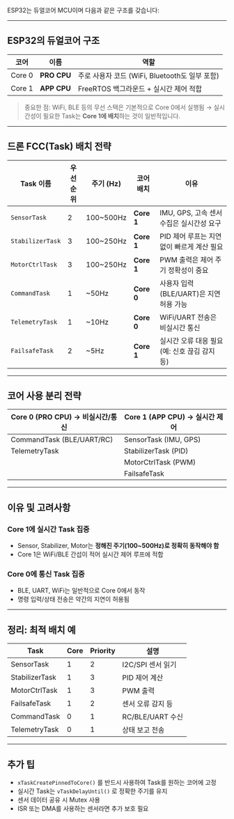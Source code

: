 ESP32는 듀얼코어 MCU이며 다음과 같은 구조를 갖습니다:

---

## ESP32의 듀얼코어 구조

| 코어   | 이름        | 역할                                           |
| ------ | ----------- | ---------------------------------------------- |
| Core 0 | **PRO CPU** | 주로 사용자 코드 (WiFi, Bluetooth도 일부 포함) |
| Core 1 | **APP CPU** | FreeRTOS 백그라운드 + 실시간 제어 적합         |

> 중요한 점: WiFi, BLE 등의 무선 스택은 기본적으로 Core 0에서 실행됨
> → 실시간성이 필요한 Task는 **Core 1에 배치**하는 것이 일반적입니다.

---

## 드론 FCC(Task) 배치 전략

| Task 이름        | 우선순위 | 주기 (Hz)  | 코어 배치  | 이유                                          |
| ---------------- | -------- | ---------- | ---------- | --------------------------------------------- |
| `SensorTask`     | 2        | 100\~500Hz | **Core 1** | IMU, GPS, 고속 센서 수집은 실시간성 요구      |
| `StabilizerTask` | 3        | 100\~250Hz | **Core 1** | PID 제어 루프는 지연 없이 빠르게 계산 필요    |
| `MotorCtrlTask`  | 3        | 100\~250Hz | **Core 1** | PWM 출력은 제어 주기 정확성이 중요            |
| `CommandTask`    | 1        | \~50Hz     | **Core 0** | 사용자 입력 (BLE/UART)은 지연 허용 가능       |
| `TelemetryTask`  | 1        | \~10Hz     | **Core 0** | WiFi/UART 전송은 비실시간 통신                |
| `FailsafeTask`   | 2        | \~5Hz      | **Core 1** | 실시간 오류 대응 필요 (예: 신호 끊김 감지 등) |

---

## 코어 사용 분리 전략

| Core 0 (PRO CPU) → **비실시간/통신** | Core 1 (APP CPU) → **실시간 제어** |
| ------------------------------------ | ---------------------------------- |
| CommandTask (BLE/UART/RC)            | SensorTask (IMU, GPS)              |
| TelemetryTask                        | StabilizerTask (PID)               |
|                                      | MotorCtrlTask (PWM)                |
|                                      | FailsafeTask                       |

---

## 이유 및 고려사항

### Core 1에 실시간 Task 집중

- Sensor, Stabilizer, Motor는 **정해진 주기(100\~500Hz)로 정확히 동작해야 함**
- Core 1은 WiFi/BLE 간섭이 적어 실시간 제어 루프에 적합

### Core 0에 통신 Task 집중

- BLE, UART, WiFi는 일반적으로 Core 0에서 동작
- 명령 입력/상태 전송은 약간의 지연이 허용됨

---

## 정리: 최적 배치 예

| Task           | Core | Priority | 설명              |
| -------------- | ---- | -------- | ----------------- |
| SensorTask     | 1    | 2        | I2C/SPI 센서 읽기 |
| StabilizerTask | 1    | 3        | PID 제어 계산     |
| MotorCtrlTask  | 1    | 3        | PWM 출력          |
| FailsafeTask   | 1    | 2        | 센서 오류 감지 등 |
| CommandTask    | 0    | 1        | RC/BLE/UART 수신  |
| TelemetryTask  | 0    | 1        | 상태 보고 전송    |

---

## 추가 팁

- `xTaskCreatePinnedToCore()` 를 반드시 사용하여 Task를 원하는 코어에 고정
- 실시간 Task는 `vTaskDelayUntil()` 로 정확한 주기를 유지
- 센서 데이터 공유 시 Mutex 사용
- ISR 또는 DMA를 사용하는 센서라면 추가 보호 필요
